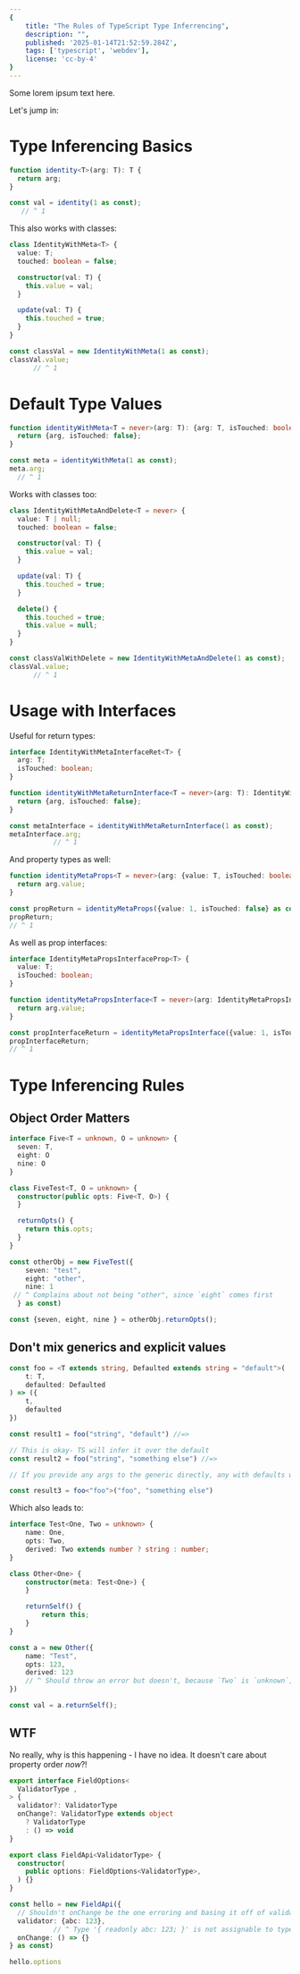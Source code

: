 ```yaml
---
{
    title: "The Rules of TypeScript Type Inferrencing",
    description: "",
    published: '2025-01-14T21:52:59.284Z',
    tags: ['typescript', 'webdev'],
    license: 'cc-by-4'
}
---
```


Some lorem ipsum text here.

Let's jump in:

# Type Inferencing Basics

```typescript
function identity<T>(arg: T): T {
  return arg;
}

const val = identity(1 as const);
   // ^ 1
```

This also works with classes:

```typescript
class IdentityWithMeta<T> {
  value: T;
  touched: boolean = false;

  constructor(val: T) {
    this.value = val;
  }

  update(val: T) {
    this.touched = true;
  }
}

const classVal = new IdentityWithMeta(1 as const);
classVal.value;
      // ^ 1
```

# Default Type Values

```typescript
function identityWithMeta<T = never>(arg: T): {arg: T, isTouched: boolean} {
  return {arg, isTouched: false};
}

const meta = identityWithMeta(1 as const);
meta.arg;
  // ^ 1
```

Works with classes too:

```typescript
class IdentityWithMetaAndDelete<T = never> {
  value: T | null;
  touched: boolean = false;

  constructor(val: T) {
    this.value = val;
  }

  update(val: T) {
    this.touched = true;
  }

  delete() {
    this.touched = true;
    this.value = null;
  }
}

const classValWithDelete = new IdentityWithMetaAndDelete(1 as const);
classVal.value;
      // ^ 1
```

# Usage with Interfaces

Useful for return types:

```typescript
interface IdentityWithMetaInterfaceRet<T> {
  arg: T;
  isTouched: boolean;
}

function identityWithMetaReturnInterface<T = never>(arg: T): IdentityWithMetaInterfaceRet<T> {
  return {arg, isTouched: false};
}

const metaInterface = identityWithMetaReturnInterface(1 as const);
metaInterface.arg;
           // ^ 1
```

And property types as well:

```typescript
function identityMetaProps<T = never>(arg: {value: T, isTouched: boolean}): T {
  return arg.value;
}

const propReturn = identityMetaProps({value: 1, isTouched: false} as const);
propReturn;
// ^ 1
```

As well as prop interfaces:

```typescript
interface IdentityMetaPropsInterfaceProp<T> {
  value: T;
  isTouched: boolean;
}

function identityMetaPropsInterface<T = never>(arg: IdentityMetaPropsInterfaceProp<T>): T {
  return arg.value;
}

const propInterfaceReturn = identityMetaPropsInterface({value: 1, isTouched: false} as const);
propInterfaceReturn;
// ^ 1
```

# Type Inferencing Rules

## Object Order Matters

```typescript
interface Five<T = unknown, O = unknown> {
  seven: T,
  eight: O
  nine: O
}

class FiveTest<T, O = unknown> {
  constructor(public opts: Five<T, O>) {
  }

  returnOpts() {
    return this.opts;
  }
}

const otherObj = new FiveTest({
    seven: "test",
    eight: "other",
    nine: 1
 // ^ Complains about not being "other", since `eight` comes first
  } as const)

const {seven, eight, nine } = otherObj.returnOpts();
```

## Don't mix generics and explicit values

```typescript
const foo = <T extends string, Defaulted extends string = "default">(
    t: T,
    defaulted: Defaulted
) => ({
    t,
    defaulted
})

const result1 = foo("string", "default") //=>

// This is okay- TS will infer it over the default
const result2 = foo("string", "something else") //=>

// If you provide any args to the generic directly, any with defaults will be forced to that value

const result3 = foo<"foo">("foo", "something else")
```



Which also leads to:

```typescript
interface Test<One, Two = unknown> {
    name: One,
    opts: Two,
    derived: Two extends number ? string : number;
}

class Other<One> {
    constructor(meta: Test<One>) {
    }

    returnSelf() {
        return this;
    }
}

const a = new Other({
    name: "Test",
    opts: 123,
    derived: 123
    // ^ Should throw an error but doesn't, because `Two` is `unknown`, not `number`
})

const val = a.returnSelf();
```





## WTF

No really, why is this happening - I have no idea. It doesn't care about property order _now_?!

```typescript
export interface FieldOptions<
  ValidatorType ,
> {
  validator?: ValidatorType
  onChange?: ValidatorType extends object
    ? ValidatorType
    : () => void
}

export class FieldApi<ValidatorType> {
  constructor(
    public options: FieldOptions<ValidatorType>,
  ) {}
}

const hello = new FieldApi({
  // Shouldn't onChange be the one erroring and basing it off of validator?
  validator: {abc: 123},
           // ^ Type '{ readonly abc: 123; }' is not assignable to type '() => void'.
  onChange: () => {}
} as const)

hello.options
```

